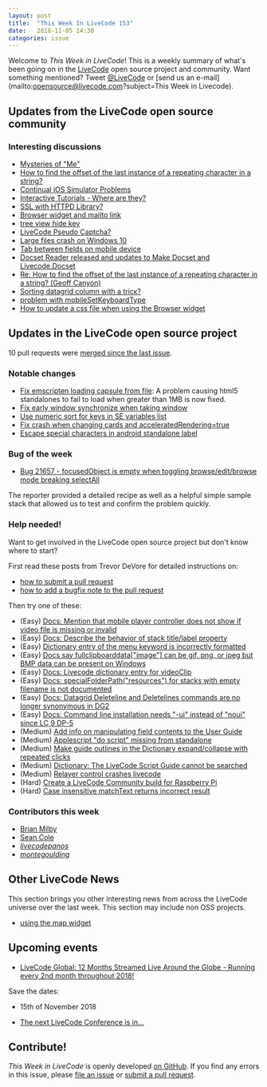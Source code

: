 ```yaml
---
layout: post
title:  "This Week In LiveCode 153"
date:   2018-11-05 14:30
categories: issue
---
```


Welcome to *This Week in LiveCode*!  This is a weekly summary of what's been
going on in the [LiveCode](https://livecode.com/) open source project and
community.  Want something mentioned?  Tweet
[@LiveCode](https://twitter.com/LiveCode) or
[send us an e-mail](mailto:opensource@livecode.com?subject=This Week in Livecode).

## Updates from the LiveCode open source community

<!---
### News & blog posts

- [This month only: Get a Hacktoberfest t-shirt by contributing to LiveCode](https://hacktoberfest.digitalocean.com): Submit 5 pull requests and get a free Hacktoberfest T-shirt!
--->

### Interesting discussions

- [Mysteries of "Me"](https://www.mail-archive.com/use-livecode@lists.runrev.com/msg98756.html)
- [How to find the offset of the last instance of a repeating character	in a string?](https://www.mail-archive.com/use-livecode@lists.runrev.com/msg98757.html)
- [Continual iOS Simulator Problems](https://www.mail-archive.com/use-livecode@lists.runrev.com/msg98779.html)
- [Interactive Tutorials - Where are they?](https://www.mail-archive.com/use-livecode@lists.runrev.com/msg98786.html)
- [SSL with HTTPD Library?](https://www.mail-archive.com/use-livecode@lists.runrev.com/msg98797.html)
- [Browser widget and mailto link](https://www.mail-archive.com/use-livecode@lists.runrev.com/msg98800.html)
- [tree view hide key](https://www.mail-archive.com/use-livecode@lists.runrev.com/msg98802.html)
- [LiveCode Pseudo Captcha?](https://www.mail-archive.com/use-livecode@lists.runrev.com/msg98816.html)
- [Large files crash on Windows 10](https://www.mail-archive.com/use-livecode@lists.runrev.com/msg98814.html)
- [Tab between fields on mobile device](https://www.mail-archive.com/use-livecode@lists.runrev.com/msg98833.html)
- [Docset Reader released and updates to Make Docset and Livecode.Docset](https://www.mail-archive.com/use-livecode@lists.runrev.com/msg98834.html)
- [Re: How to find the offset of the last instance of a repeating character in a string? (Geoff Canyon)](https://www.mail-archive.com/use-livecode@lists.runrev.com/msg98836.html)
- [Sorting datagrid column with a tricκ?](https://www.mail-archive.com/use-livecode@lists.runrev.com/msg98854.html)
- [problem with mobileSetKeyboardType](https://www.mail-archive.com/use-livecode@lists.runrev.com/msg98860.html)
- [How to update a css file when using the Browser widget](https://www.mail-archive.com/use-livecode@lists.runrev.com/msg98878.html)

## Updates in the LiveCode open source project

10 pull requests were [merged since the last issue](https://github.com/search?q=org%3Alivecode+is%3Apublic+is%3Apr+is%3Amerged+merged%3A2018-10-29..2018-11-04&type=Issues).

<!---
### New LiveCode releases

- [LiveCode 9.0.1](https://www.mail-archive.com/use-livecode@lists.runrev.com/msg97854.html)
--->


### Notable changes

- [Fix emscripten loading capsule from file](https://github.com/livecode/livecode/pull/6769): A problem causing html5 standalones to fail to load when greater than 1MB is now fixed.
- [Fix early window synchronize when taking window](https://github.com/livecode/livecode/pull/6766)
- [Use numeric sort for keys in SE variables list](https://github.com/livecode/livecode-ide/pull/2008)
- [Fix crash when changing cards and acceleratedRendering=true](https://github.com/livecode/livecode/pull/6763)
- [Escape special characters in android standalone label](https://github.com/livecode/livecode/pull/6742)


### Bug of the week

- [Bug 21657 - focusedObject is empty when toggling browse/edit/browse mode breaking selectAll](http://quality.livecode.com/show_bug.cgi?id=21657)

The reporter provided a detailed recipe as well as a helpful simple sample stack that allowed us to test and confirm the problem quickly.



### Help needed!

Want to get involved in the LiveCode open source project but don't know where
to start?  

First read these posts from Trevor DeVore for detailed instructions on:

- [how to submit a pull request](https://www.mail-archive.com/use-livecode@lists.runrev.com/msg98530.html)
- [how to add a bugfix note to the pull request](https://www.mail-archive.com/use-livecode@lists.runrev.com/msg98585.html)

Then try one of these:

- (Easy) [Docs: Mention that mobile player controller does not show if video file is missing or invalid](https://quality.livecode.com/show_bug.cgi?id=19631)
- (Easy) [Docs: Describe the behavior of stack title/label property](https://quality.livecode.com/show_bug.cgi?id=19660)
- (Easy) [Dictionary entry of the menu keyword is incorrectly formatted](https://quality.livecode.com/show_bug.cgi?id=20364)
- (Easy) [Docs say fullclipboarddata["image"] can be gif, png, or jpeg but BMP data can be present on Windows](https://quality.livecode.com/show_bug.cgi?id=20472)
- (Easy) [Docs: Livecode dictionary entry for videoClip](https://quality.livecode.com/show_bug.cgi?id=21156)
- (Easy) [Docs: specialFolderPath("resources") for stacks with empty filename is not documented](https://quality.livecode.com/show_bug.cgi?id=21183)
- (Easy) [Docs: Datagrid Deleteline and Deletelines commands are no longer synonymous in DG2](https://quality.livecode.com/show_bug.cgi?id=21576)
- (Easy) [Docs: Command line installation needs "-ui" instead of "noui" since LC 9 DP-5](https://quality.livecode.com/show_bug.cgi?id=21340)
- (Medium) [Add info on manipulating field contents to the User Guide](http://quality.livecode.com/show_bug.cgi?id=18990)
- (Medium) [Applescript "do script" missing from standalone](http://quality.livecode.com/show_bug.cgi?id=20993)
- (Medium) [Make guide outlines in the Dictionary expand/collapse with repeated clicks](http://quality.livecode.com/show_bug.cgi?id=18184)
- (Medium) [Dictionary: The LiveCode Script Guide cannot be searched](http://quality.livecode.com/show_bug.cgi?id=15957)
- (Medium) [Relayer control crashes livecode](https://quality.livecode.com/show_bug.cgi?id=21460)
- (Hard) [Create a LiveCode Community build for Raspberry Pi](http://forums.livecode.com/viewtopic.php?f=76&t=27912)
- (Hard) [Case insensitive matchText returns incorrect result](https://quality.livecode.com/show_bug.cgi?id=15312)


### Contributors this week

- [Brian Milby](https://github.com/bwmilby)
- [Sean Cole](https://github.com/seaniepie)
- *[livecodepanos](https://github.com/livecodepanos)*  
- *[montegoulding](https://github.com/montegoulding)*


## Other LiveCode News


This section brings you other interesting news from across the LiveCode universe over the last week. This section may include non OSS projects.

- [using the map widget](https://www.mail-archive.com/use-livecode@lists.runrev.com/msg98780.html)


## Upcoming events

* [LiveCode Global: 12 Months Streamed Live Around the Globe - Running every 2nd month throughout 2018!](https://livecode.com/global/)

Save the dates:

- 15th of November 2018

* [The next LiveCode Conference is in...](https://www.mail-archive.com/use-livecode@lists.runrev.com/msg94801.html)


## Contribute!

*This Week in LiveCode* is openly developed
[on GitHub](https://github.com/livecode/this-week-in-livecode).
If you find any errors in this issue, please
[file an issue](https://github.com/livecode/this-week-in-livecode/issues) or
[submit a pull request](https://github.com/livecode/this-week-in-livecode/pulls).
